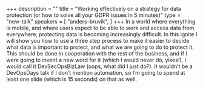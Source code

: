 +++
description = ""
title = "Working effectively on a strategy for data protection (or how to solve all your GDPR issues in 5 minutes)"
type = "new-talk"
speakers = [
        "anders-bruvik",
]
+++
In a world where everything is mobile, and where users expect to be able to work and access data from everywhere, protecting data is becoming increasingly difficult. In this ignite I will show you how to use a three step process to make it easier to decide what data is important to protect, and what we are going to do to protect it. This should be done in cooperation with the rest of the business, and if I were going to invent a new word for it (which I would never do, yikes!), I would call it DevSecOpsBizLaw (oops, what did I just do?). It wouldn’t be a DevOpsDays talk if I don’t mention automation, so I’m going to spend at least one slide (which is 15 seconds) on that as well.